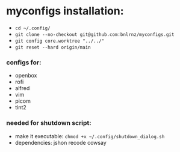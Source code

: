 # myconfigs installation:

- ```cd ~/.config/```
- ```git clone --no-checkout git@github.com:bnlrnz/myconfigs.git``` 
- ```git config core.worktree "../../"```
- ```git reset --hard origin/main```

### configs for:

- openbox
- rofi
- alfred
- vim
- picom
- tint2

### needed for shutdown script:

- make it executable: ```chmod +x ~/.config/shutdown_dialog.sh```
- dependencies: jshon recode cowsay
